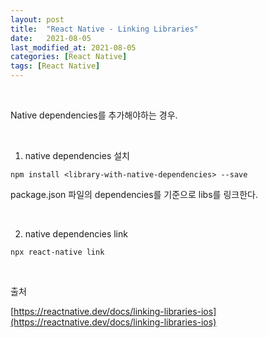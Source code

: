 ```yaml
---
layout: post
title:  "React Native - Linking Libraries"
date:   2021-08-05
last_modified_at: 2021-08-05
categories: [React Native]
tags: [React Native]
---
```


<br/>

Native dependencies를 추가해야하는 경우.

<br/>

1. native dependencies 설치

```shell
npm install <library-with-native-dependencies> --save
```

package.json 파일의 dependencies를 기준으로 libs를 링크한다.

<br/>

2. native dependencies link

```shell
npx react-native link
```

<br/>

출처

[https://reactnative.dev/docs/linking-libraries-ios](https://reactnative.dev/docs/linking-libraries-ios)